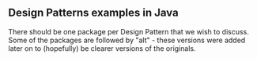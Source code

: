 Design Patterns examples in Java
--------------------------------

There should be one package per Design Pattern that we wish to discuss. Some of the packages are followed by "alt" - these versions
were added later on to (hopefully) be clearer versions of the originals.
